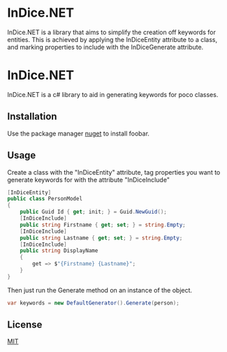 # InDice.NET
InDice.NET is a library that aims to simplify the creation off keywords for entities. This is achieved by applying the InDiceEntity attribute to a class, and marking properties to include with the InDiceGenerate attribute.


# InDice.NET

InDice.NET is a c# library to aid in generating keywords for poco classes.

## Installation

Use the package manager [nuget](https://www.nuget.org/packages/InDice.NET/) to install foobar.

## Usage

Create a class with the "InDiceEntity" attribute, tag properties you want to generate keywords for with the attribute "InDiceInclude"

```c#
[InDiceEntity]
public class PersonModel
{
    public Guid Id { get; init; } = Guid.NewGuid();
    [InDiceInclude]
    public string Firstname { get; set; } = string.Empty;
    [InDiceInclude]
    public string Lastname { get; set; } = string.Empty;
    [InDiceInclude]
    public string DisplayName
    {
        get => $"{Firstname} {Lastname}";
    }
}
```
Then just run the Generate method on an instance of the object.

```c#
var keywords = new DefaultGenerator().Generate(person);
```

## License

[MIT](https://choosealicense.com/licenses/mit/)

